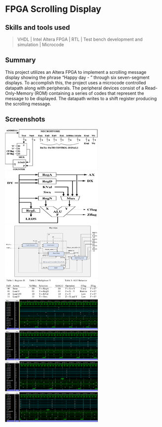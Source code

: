 # FPGA Scrolling Display

## Skills and tools used

> VHDL | Intel Altera FPGA | RTL | Test bench development and simulation | Microcode

## Summary
This project utilizes an Altera FPGA to implement a scrolling message display showing the phrase “Happy day - ” through six seven-segment displays. To accomplish this, the project uses a microcode controlled datapath along with peripherals. The peripheral devices consist of a Read-Only-Memory (ROM) containing a series of codes that represent the message to be displayed. The datapath writes to a shift register producing the scrolling message.

## Screenshots
<img src="images/Controller.PNG" width="300"> <img src="images/datapath.jpg" width="300" height="170"> <img src="images/MycroSysBD.PNG" width="300">
<img src="images/datapath_table.jpg" width="300"> <img src="images/Simur1.PNG" width="300"> <img src="images/Simur2.PNG" width="300"> 
<img src="images/Simur3.PNG" width="300"> <img src="images/Simur4.PNG" width="300">
